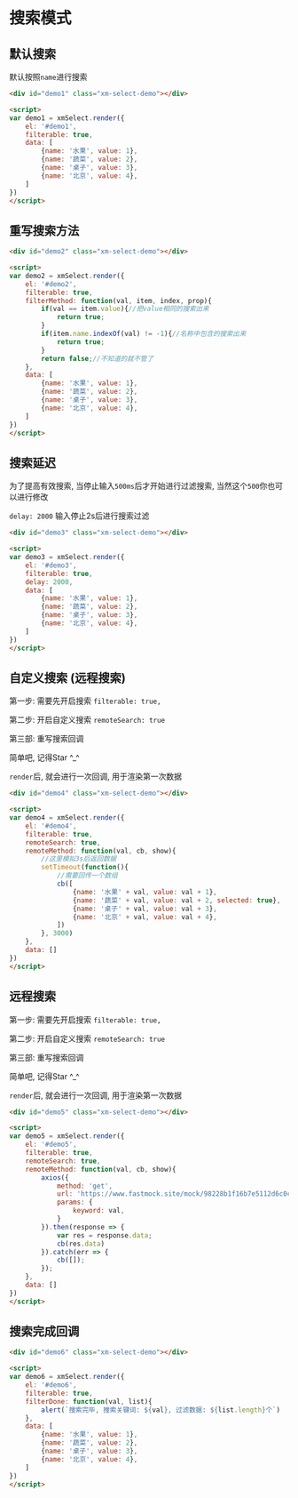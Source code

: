 # 搜索模式



## 默认搜索

默认按照`name`进行搜索
```html
<div id="demo1" class="xm-select-demo"></div>

<script>
var demo1 = xmSelect.render({
	el: '#demo1', 
	filterable: true,
	data: [
		{name: '水果', value: 1},
		{name: '蔬菜', value: 2},
		{name: '桌子', value: 3},
		{name: '北京', value: 4},
	]
})
</script>
```


## 重写搜索方法

```html
<div id="demo2" class="xm-select-demo"></div>

<script>
var demo2 = xmSelect.render({
	el: '#demo2', 
	filterable: true,
	filterMethod: function(val, item, index, prop){
		if(val == item.value){//把value相同的搜索出来
			return true;
		}
		if(item.name.indexOf(val) != -1){//名称中包含的搜索出来
			return true;
		}
		return false;//不知道的就不管了
	},
	data: [
		{name: '水果', value: 1},
		{name: '蔬菜', value: 2},
		{name: '桌子', value: 3},
		{name: '北京', value: 4},
	]
})
</script>
```


## 搜索延迟

为了提高有效搜索, 当停止输入`500ms`后才开始进行过滤搜索, 当然这个`500`你也可以进行修改

`delay: 2000` 输入停止2s后进行搜索过滤
```html
<div id="demo3" class="xm-select-demo"></div>

<script>
var demo3 = xmSelect.render({
	el: '#demo3', 
	filterable: true,
	delay: 2000,
	data: [
		{name: '水果', value: 1},
		{name: '蔬菜', value: 2},
		{name: '桌子', value: 3},
		{name: '北京', value: 4},
	]
})
</script>
```


## 自定义搜索 (远程搜索)

第一步: 需要先开启搜索 `filterable: true,`

第二步: 开启自定义搜索 `remoteSearch: true`

第三部: 重写搜索回调

简单吧, 记得Star ^_^

`render`后, 就会进行一次回调, 用于渲染第一次数据
```html
<div id="demo4" class="xm-select-demo"></div>

<script>
var demo4 = xmSelect.render({
	el: '#demo4', 
	filterable: true,
	remoteSearch: true,
	remoteMethod: function(val, cb, show){
		//这里模拟3s后返回数据
		setTimeout(function(){
			//需要回传一个数组
			cb([
				{name: '水果' + val, value: val + 1},
				{name: '蔬菜' + val, value: val + 2, selected: true},
				{name: '桌子' + val, value: val + 3},
				{name: '北京' + val, value: val + 4},
			])
		}, 3000)
	},
	data: []
})
</script>
```


##  远程搜索

第一步: 需要先开启搜索 `filterable: true,`

第二步: 开启自定义搜索 `remoteSearch: true`

第三部: 重写搜索回调

简单吧, 记得Star ^_^

`render`后, 就会进行一次回调, 用于渲染第一次数据
```html
<div id="demo5" class="xm-select-demo"></div>

<script>
var demo5 = xmSelect.render({
	el: '#demo5', 
	filterable: true,
	remoteSearch: true,
	remoteMethod: function(val, cb, show){
		axios({
			method: 'get',
			url: 'https://www.fastmock.site/mock/98228b1f16b7e5112d6c0c87921eabc1/xmSelect/search',
			params: {
				keyword: val,
			}
		}).then(response => {
			var res = response.data;
			cb(res.data)
		}).catch(err => {
			cb([]);
		});
	},
	data: []
})
</script>
```


##  搜索完成回调

```html
<div id="demo6" class="xm-select-demo"></div>

<script>
var demo6 = xmSelect.render({
	el: '#demo6', 
	filterable: true,
	filterDone: function(val, list){
		alert(`搜索完毕, 搜索关键词: ${val}, 过滤数据: ${list.length}个`)
	},
	data: [
		{name: '水果', value: 1},
		{name: '蔬菜', value: 2},
		{name: '桌子', value: 3},
		{name: '北京', value: 4},
	]
})
</script>
```

